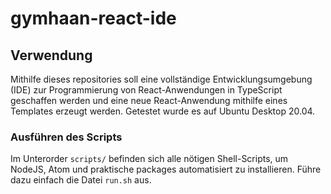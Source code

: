 # gymhaan-react-ide
## Verwendung
Mithilfe dieses repositories soll eine vollständige Entwicklungsumgebung (IDE) zur Programmierung von React-Anwendungen in TypeScript geschaffen werden und eine neue React-Anwendung mithilfe eines Templates erzeugt werden. Getestet wurde es auf Ubuntu Desktop 20.04.

### Ausführen des Scripts
Im Unterorder ``scripts/`` befinden sich alle nötigen Shell-Scripts, um NodeJS, Atom und praktische packages automatisiert zu installieren. Führe dazu einfach die Datei ``run.sh`` aus.
